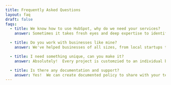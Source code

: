 ```yaml
---
title: Frequently Asked Questions
layout: faq
draft: false
faqs:
  - title: We know how to use HubSpot, why do we need your services?
    answer: Sometimes it takes fresh eyes and deep expertise to identify gaps in your CRM usage which can allow for missed revenue opportunities or cost savings. This can involve streamlining processes, improving data quality, enhancing user adoption, and using features you may not be aware of.

  - title: Do you work with businesses like mine?
    answer: We've helped businesses of all sizes, from local startups to global enterprises.  It's always best to start implementing best practices as soon as possible to set yourself up for success, but we've helped at every stage of the game.  Our work has spanned a number of industries.  Any B2B organization can benefit from help.

  - title: I need something unique, can you make it?
    answer: Absolutely!  Every project is customzied to an individual business's vision and strategic goals, meeting an organization where they're at to pave the road ahead.

  - title: Is there any documentation and support?
    answer: Yes!  We can create documented policy to share with your teams which will ensure optimizations made are carried forward indefinitely, and can even train your teams on best practices for your HubSpot usage.  We also offer on-going support with all projects.
---
```

